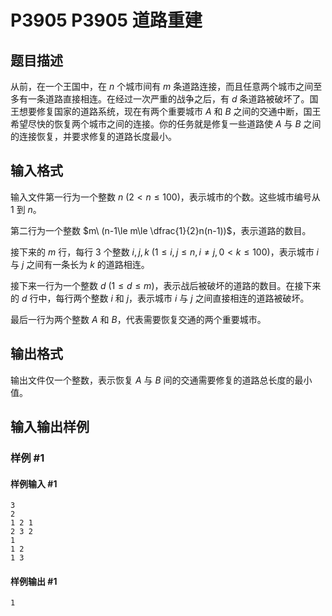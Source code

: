 # P3905 P3905 道路重建

## 题目描述

从前，在一个王国中，在 $n$ 个城市间有 $m$ 条道路连接，而且任意两个城市之间至多有一条道路直接相连。在经过一次严重的战争之后，有 $d$ 条道路被破坏了。国王想要修复国家的道路系统，现在有两个重要城市 $A$ 和 $B$ 之间的交通中断，国王希望尽快的恢复两个城市之间的连接。你的任务就是修复一些道路使 $A$ 与 $B$ 之间的连接恢复，并要求修复的道路长度最小。

## 输入格式

输入文件第一行为一个整数 $n\ (2<n\le 100)$，表示城市的个数。这些城市编号从 $1$ 到 $n$。

第二行为一个整数 $m\ (n-1\le m\le \dfrac{1}{2}n(n-1))$，表示道路的数目。

接下来的 $m$ 行，每行 $3$ 个整数 $i,j,k\ (1 \le i,j \le n,i\neq j,0<k \le 100)$，表示城市 $i$ 与 $j$ 之间有一条长为 $k$ 的道路相连。

接下来一行为一个整数 $d\ (1\le d\le m)$，表示战后被破坏的道路的数目。在接下来的 $d$ 行中，每行两个整数 $i$ 和 $j$，表示城市 $i$ 与 $j$ 之间直接相连的道路被破坏。

最后一行为两个整数 $A$ 和 $B$，代表需要恢复交通的两个重要城市。

## 输出格式

输出文件仅一个整数，表示恢复 $A$ 与 $B$ 间的交通需要修复的道路总长度的最小值。


## 输入输出样例

### 样例 #1

#### 样例输入 #1

```
3
2
1 2 1
2 3 2
1
1 2
1 3
```

#### 样例输出 #1

```
1
```
